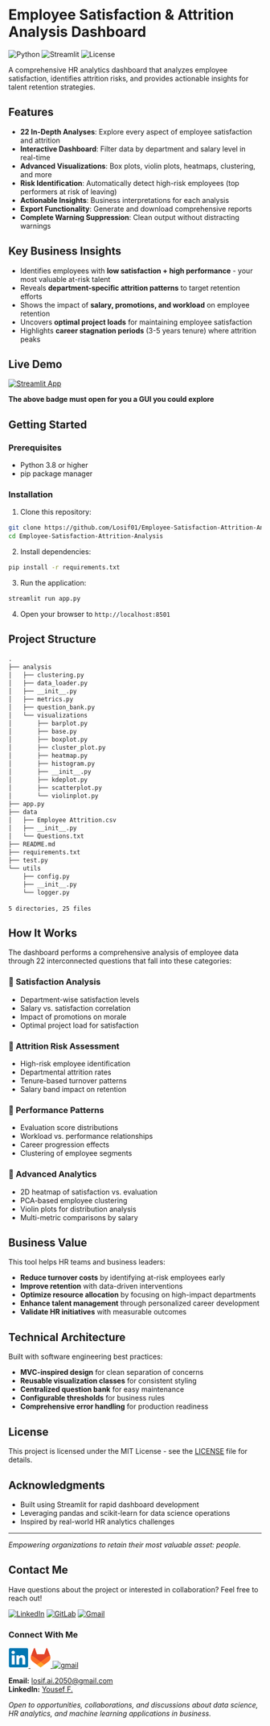 # Employee Satisfaction & Attrition Analysis Dashboard

![Python](https://img.shields.io/badge/Python-3.8%2B-blue)
![Streamlit](https://img.shields.io/badge/Streamlit-v1.32.0-orange)
![License](https://img.shields.io/badge/License-MIT-green)

A comprehensive HR analytics dashboard that analyzes employee satisfaction, identifies attrition risks, and provides actionable insights for talent retention strategies.

## Features

- **22 In-Depth Analyses**: Explore every aspect of employee satisfaction and attrition
- **Interactive Dashboard**: Filter data by department and salary level in real-time
- **Advanced Visualizations**: Box plots, violin plots, heatmaps, clustering, and more
- **Risk Identification**: Automatically detect high-risk employees (top performers at risk of leaving)
- **Actionable Insights**: Business interpretations for each analysis
- **Export Functionality**: Generate and download comprehensive reports
- **Complete Warning Suppression**: Clean output without distracting warnings

## Key Business Insights

- Identifies employees with **low satisfaction + high performance** - your most valuable at-risk talent
- Reveals **department-specific attrition patterns** to target retention efforts
- Shows the impact of **salary, promotions, and workload** on employee retention
- Uncovers **optimal project loads** for maintaining employee satisfaction
- Highlights **career stagnation periods** (3-5 years tenure) where attrition peaks

## Live Demo

[![Streamlit App](https://static.streamlit.io/badges/streamlit_badge_black_white.svg)](https://employeesatisfaction.streamlit.app/)

**The above badge must open for you a GUI you could explore** 

##  Getting Started

### Prerequisites
- Python 3.8 or higher
- pip package manager

### Installation

1. Clone this repository:
```bash
git clone https://github.com/Losif01/Employee-Satisfaction-Attrition-Analysis
cd Employee-Satisfaction-Attrition-Analysis
```

2. Install dependencies:
```bash
pip install -r requirements.txt
```

3. Run the application:
```bash
streamlit run app.py
```

4. Open your browser to `http://localhost:8501`

##  Project Structure

```
.
├── analysis
│   ├── clustering.py
│   ├── data_loader.py
│   ├── __init__.py
│   ├── metrics.py
│   ├── question_bank.py
│   └── visualizations
│       ├── barplot.py
│       ├── base.py
│       ├── boxplot.py
│       ├── cluster_plot.py
│       ├── heatmap.py
│       ├── histogram.py
│       ├── __init__.py
│       ├── kdeplot.py
│       ├── scatterplot.py
│       └── violinplot.py
├── app.py
├── data
│   ├── Employee Attrition.csv
│   ├── __init__.py
│   └── Questions.txt
├── README.md
├── requirements.txt
├── test.py
└── utils
    ├── config.py
    ├── __init__.py
    └── logger.py

5 directories, 25 files
```

##  How It Works

The dashboard performs a comprehensive analysis of employee data through 22 interconnected questions that fall into these categories:

### 🔹 Satisfaction Analysis
- Department-wise satisfaction levels
- Salary vs. satisfaction correlation  
- Impact of promotions on morale
- Optimal project load for satisfaction

### 🔹 Attrition Risk Assessment
- High-risk employee identification
- Departmental attrition rates
- Tenure-based turnover patterns
- Salary band impact on retention

### 🔹 Performance Patterns
- Evaluation score distributions
- Workload vs. performance relationships
- Career progression effects
- Clustering of employee segments

### 🔹 Advanced Analytics
- 2D heatmap of satisfaction vs. evaluation
- PCA-based employee clustering
- Violin plots for distribution analysis
- Multi-metric comparisons by salary

##  Business Value

This tool helps HR teams and business leaders:

- **Reduce turnover costs** by identifying at-risk employees early
- **Improve retention** with data-driven interventions
- **Optimize resource allocation** by focusing on high-impact departments
- **Enhance talent management** through personalized career development
- **Validate HR initiatives** with measurable outcomes


##  Technical Architecture

Built with software engineering best practices:
- **MVC-inspired design** for clean separation of concerns
- **Reusable visualization classes** for consistent styling
- **Centralized question bank** for easy maintenance
- **Configurable thresholds** for business rules
- **Comprehensive error handling** for production readiness

##  License

This project is licensed under the MIT License - see the [LICENSE](LICENSE) file for details.

##  Acknowledgments

- Built using Streamlit for rapid dashboard development
- Leveraging pandas and scikit-learn for data science operations
- Inspired by real-world HR analytics challenges

---

*Empowering organizations to retain their most valuable asset: people.* 

##  Contact Me

Have questions about the project or interested in collaboration? Feel free to reach out!

[![LinkedIn](https://img.shields.io/badge/LinkedIn-%230077B5.svg?style=for-the-badge&logo=linkedin&logoColor=white)](https://www.linkedin.com/in/your-profile/)
[![GitLab](https://img.shields.io/badge/GitLab-%23181717.svg?style=for-the-badge&logo=gitlab&logoColor=white)](https://gitlab.com/skillIssueCM)
[![Gmail](https://img.shields.io/badge/Gmail-D14836?style=for-the-badge&logo=gmail&logoColor=white)](mailto:losif.ai.2050@gmail.com)

### Connect With Me

<p align="left">
  <a href="https://www.linkedin.com/in/yousef-fawzi/" target="_blank">
    <img src="https://raw.githubusercontent.com/devicons/devicon/master/icons/linkedin/linkedin-original.svg" alt="linkedin" width="40" height="40"/>
  </a>
    <a href="https://gitlab.com/skillIssueCM" target="_blank">
    <img src="https://raw.githubusercontent.com/devicons/devicon/master/icons/gitlab/gitlab-original.svg" alt="gitlab" width="40" height="40"/>
  </a>
  <a href="mailto:losif.ai.2050@gmail.com" target="_blank">
    <img src="https://imgs.search.brave.com/YjZyc-VnhgEy7ANjFgVM-SlrvLHkQ7FeRZU7_OtLHo8/rs:fit:500:0:1:0/g:ce/aHR0cHM6Ly93d3cu/c3ZncmVwby5jb20v/c2hvdy80NTIyMTMv/Z21haWwuc3Zn" alt="gmail" width="40" height="40"/>
  </a>
</p>

**Email:** [losif.ai.2050@gmail.com](mailto:losif.ai.2050@gmail.com)  
**LinkedIn:** [Yousef F.](https://www.linkedin.com/in/yousef-fawzi/)

*Open to opportunities, collaborations, and discussions about data science, HR analytics, and machine learning applications in business.*